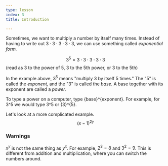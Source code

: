 ```yaml
---
type: lesson
index: 3
title: Introduction

---
```


Sometimes, we want to multiply a number by itself many times. Instead of having to write out $3\cdot3\cdot3\cdot3\cdot3$, we can use something called *exponential form.*

$$3^5=3\cdot3\cdot3\cdot3\cdot3$$
(read as 3 to the power of 5, 3 to the 5th power, or 3 to the 5th)

In the example above, $3^5$ means "multiply 3 by itself 5 times." The "5" is called the *exponent,* and the "3" is called the *base.* A base together with its exponent are called a *power*.

To type a power on a computer, type {base}^{exponent}. For example, for 3^5 we would type 3^5 or {3}^{5}. 

Let's look at a more complicated example. 
$$(x-1)^{2y}$$

### Warnings
$x^y$ is not the same thing as $y^x$. For example, $2^3=8$ and $3^2=9$. This is different from addition and multiplication, where you can switch the numbers around. 

<!--stackedit_data:
eyJoaXN0b3J5IjpbMTg3MjM1NDkxXX0=
-->